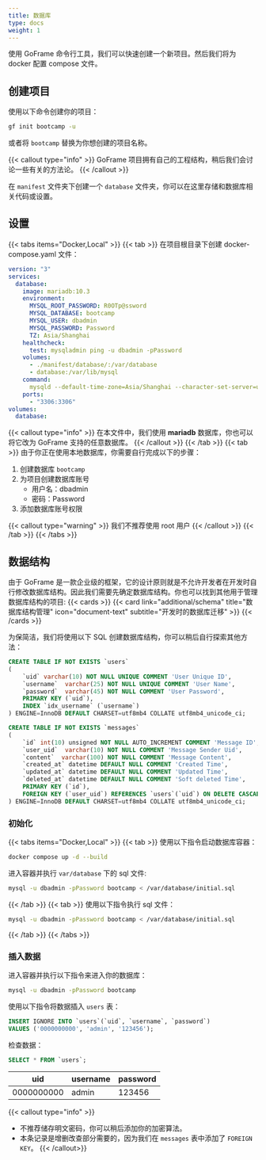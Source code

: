 ```yaml
---
title: 数据库
type: docs
weight: 1
---
```


使用 GoFrame 命令行工具，我们可以快速创建一个新项目。然后我们将为 docker 配置 compose 文件。

## 创建项目

使用以下命令创建你的项目：

```bash
gf init bootcamp -u
```

或者将 `bootcamp` 替换为你想创建的项目名称。

{{< callout type="info" >}}
GoFrame 项目拥有自己的工程结构，稍后我们会讨论一些有关的方法论。
{{< /callout >}}

在 `manifest` 文件夹下创建一个 `database` 文件夹，你可以在这里存储和数据库相关代码或设置。

## 设置
{{< tabs items="Docker,Local" >}}
{{< tab >}}
在项目根目录下创建 docker-compose.yaml 文件：
```yaml {filename="docker-compose.yaml"}
version: "3"
services:
  database:
    image: mariadb:10.3
    environment:
      MYSQL_ROOT_PASSWORD: R0OTp@ssword
      MYSQL_DATABASE: bootcamp
      MYSQL_USER: dbadmin
      MYSQL_PASSWORD: Password
      TZ: Asia/Shanghai
    healthcheck:
      test: mysqladmin ping -u dbadmin -pPassword
    volumes:
      - ./manifest/database/:/var/database
      - database:/var/lib/mysql
    command:
      mysqld --default-time-zone=Asia/Shanghai --character-set-server=utf8mb4 --collation-server=utf8mb4_unicode_ci
    ports:
      - "3306:3306"
volumes:
  database:
```
{{< callout type="info" >}}
在本文件中，我们使用 __mariadb__ 数据库，你也可以将它改为 GoFrame 支持的任意数据库。
{{< /callout >}}
{{< /tab >}}
{{< tab >}}
由于你正在使用本地数据库，你需要自行完成以下的步骤：
1. 创建数据库 `bootcamp`
2. 为项目创建数据库账号
    - 用户名：dbadmin
    - 密码：Password
3. 添加数据库账号权限

{{< callout type="warning" >}}
我们不推荐使用 root 用户
{{< /callout >}}
{{< /tab >}}
{{< /tabs >}}

## 数据结构

由于 GoFrame 是一款企业级的框架，它的设计原则就是不允许开发者在开发时自行修改数据库结构。因此我们需要先确定数据库结构。你也可以找到其他用于管理数据库结构的项目:
{{< cards >}}
  {{< card link="additional/schema" title="数据库结构管理" icon="document-text" subtitle="开发时的数据库迁移" >}}
{{< /cards >}}

为保简洁，我们将使用以下 SQL 创建数据库结构，你可以稍后自行探索其他方法：
```sql {filename="manifest/database/initial.sql"}
CREATE TABLE IF NOT EXISTS `users`
(
    `uid` varchar(10) NOT NULL UNIQUE COMMENT 'User Unique ID',
    `username`  varchar(25) NOT NULL UNIQUE COMMENT 'User Name',
    `password`  varchar(45) NOT NULL COMMENT 'User Password',
    PRIMARY KEY (`uid`),
    INDEX `idx_username` (`username`)
) ENGINE=InnoDB DEFAULT CHARSET=utf8mb4 COLLATE utf8mb4_unicode_ci;

CREATE TABLE IF NOT EXISTS `messages`
(
    `id` int(10) unsigned NOT NULL AUTO_INCREMENT COMMENT 'Message ID',
    `user_uid`  varchar(10) NOT NULL COMMENT 'Message Sender Uid',
    `content`  varchar(100) NOT NULL COMMENT 'Message Content',
    `created_at` datetime DEFAULT NULL COMMENT 'Created Time',
    `updated_at` datetime DEFAULT NULL COMMENT 'Updated Time',
    `deleted_at` datetime DEFAULT NULL COMMENT 'Soft deleted Time',
    PRIMARY KEY (`id`),
    FOREIGN KEY (`user_uid`) REFERENCES `users`(`uid`) ON DELETE CASCADE
) ENGINE=InnoDB DEFAULT CHARSET=utf8mb4 COLLATE utf8mb4_unicode_ci;
```

### 初始化

{{< tabs items="Docker,Local" >}}
{{< tab >}}
使用以下指令启动数据库容器：
```bash
docker compose up -d --build
```
进入容器并执行 `var/database` 下的 sql 文件:
```bash
mysql -u dbadmin -pPassword bootcamp < /var/database/initial.sql
```
{{< /tab >}}
{{< tab >}}
使用以下指令执行 sql 文件：
```bash
mysql -u dbadmin -pPassword bootcamp < /var/database/initial.sql
```
{{< /tab >}}
{{< /tabs >}}

### 插入数据

进入容器并执行以下指令来进入你的数据库：

```bash
mysql -u dbadmin -pPassword bootcamp
```

使用以下指令将数据插入 `users` 表：

```sql
INSERT IGNORE INTO `users`(`uid`, `username`, `password`)
VALUES ('0000000000', 'admin', '123456');
```

检查数据：

```sql
SELECT * FROM `users`;
```

| uid         | username    | password    |
| ----------- | ----------- | ----------- |
| 0000000000  | admin       | 123456      |

{{< callout type="info" >}}
- 不推荐储存明文密码，你可以稍后添加你的加密算法。
- 本条记录是增删改查部分需要的，因为我们在 `messages` 表中添加了 `FOREIGN KEY`。
{{< /callout>}}